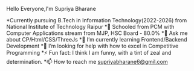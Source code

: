 Hello Everyone,I'm Supriya Bharane

*Currently pursuing B.Tech in Information Technology(2022-2026) from National Institute of Technology Raipur
*🔭 Schooled from PCM with Computer Applications stream from MJP, HSC Board - 80.0%
*💬 Ask me about CP/Html/CSS/ThreeJs
*🌱 I’m currently learning Frontend/Backend Development
*🤔 I’m looking for help with how to excel in Competitive Programming
*⚡ Fun fact: I think I am funny, with a tint of zeal and determination.
*📫 How to reach me supriyabharane6@gmil.com

